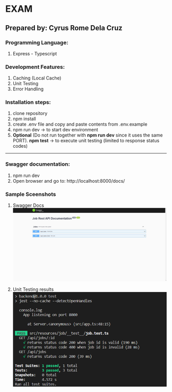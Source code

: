 # EXAM

## Prepared by: Cyrus Rome Dela Cruz

### Programming Language:
1. Express - Typescript

### Development Features:
1. Caching (Local Cache)
2. Unit Testing
3. Error Handling

### Installation steps:
1. clone repository
2. npm install
3. create .env file and copy and paste contents from .env.example
4. npm run dev -> to start dev environment
5. **Optional** (Do not run together with **npm run dev** since it uses the same PORT). **npm test** -> to execute unit testing (limited to response status codes)
---
### Swagger documentation:
1. npm run dev
2. Open browser and go to: http://localhost:8000/docs/


### Sample Sceenshots
1. Swagger Docs
   ![My Image](screenshots/govgenie-backend-1.png)


2. Unit Testing results
   ![My Image](screenshots/govgenie-backend-2.png)

